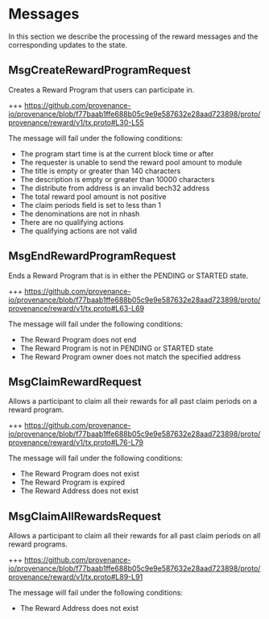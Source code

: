 <!--
order: 4
-->

# Messages

In this section we describe the processing of the reward messages and the corresponding updates to the state.

## MsgCreateRewardProgramRequest

Creates a Reward Program that users can participate in.

+++ https://github.com/provenance-io/provenance/blob/f77baab1ffe688b05c9e9e587632e28aad723898/proto/provenance/reward/v1/tx.proto#L30-L55

The message will fail under the following conditions:
* The program start time is at the current block time or after
* The requester is unable to send the reward pool amount to module
* The title is empty or greater than 140 characters
* The description is empty or greater than 10000 characters
* The distribute from address is an invalid bech32 address
* The total reward pool amount is not positive
* The claim periods field is set to less than 1
* The denominations are not in nhash
* There are no qualifying actions
* The qualifying actions are not valid

## MsgEndRewardProgramRequest

Ends a Reward Program that is in either the PENDING or STARTED state.

+++ https://github.com/provenance-io/provenance/blob/f77baab1ffe688b05c9e9e587632e28aad723898/proto/provenance/reward/v1/tx.proto#L63-L69

The message will fail under the following conditions:
* The Reward Program does not end
* The Reward Program is not in PENDING or STARTED state
* The Reward Program owner does not match the specified address

## MsgClaimRewardRequest

Allows a participant to claim all their rewards for all past claim periods on a reward program.

+++ https://github.com/provenance-io/provenance/blob/f77baab1ffe688b05c9e9e587632e28aad723898/proto/provenance/reward/v1/tx.proto#L76-L79

The message will fail under the following conditions:
* The Reward Program does not exist
* The Reward Program is expired
* The Reward Address does not exist

## MsgClaimAllRewardsRequest

Allows a participant to claim all their rewards for all past claim periods on all reward programs.

+++ https://github.com/provenance-io/provenance/blob/f77baab1ffe688b05c9e9e587632e28aad723898/proto/provenance/reward/v1/tx.proto#L89-L91

The message will fail under the following conditions:
* The Reward Address does not exist